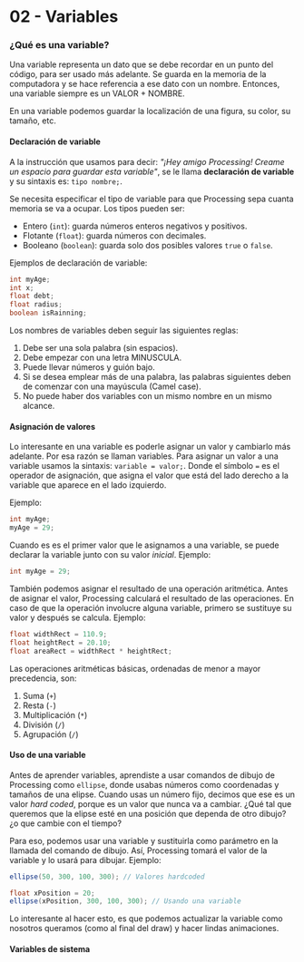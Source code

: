 # 02 - Variables

### ¿Qué es una variable?

Una variable representa un dato que se debe recordar en un punto del código, para ser usado más adelante. Se guarda en la memoria de la computadora y se hace referencia a ese dato con un nombre. Entonces, una variable siempre es un VALOR + NOMBRE.

En una variable podemos guardar la localización de una figura, su color, su tamaño, etc.

#### Declaración de variable

A la instrucción que usamos para decir: _"¡Hey amigo Processing! Creame un espacio para guardar esta variable"_, se le llama **declaración de variable** y su sintaxis es: `tipo nombre;`.

Se necesita especificar el tipo de variable para que Processing sepa cuanta memoria se va a ocupar. Los tipos pueden ser:
* Entero (`int`): guarda números enteros negativos y positivos.
* Flotante (`float`): guarda números con decimales.
* Booleano (`boolean`): guarda solo dos posibles valores `true` o `false`.

Ejemplos de declaración de variable:

```java
int myAge;
int x;
float debt;
float radius;
boolean isRainning;
```

Los nombres de variables deben seguir las siguientes reglas:

1. Debe ser una sola palabra (sin espacios).
2. Debe empezar con una letra MINUSCULA.
3. Puede llevar números y guión bajo.
4. Si se desea emplear más de una palabra, las palabras siguientes deben de comenzar con una mayúscula (Camel case).
5. No puede haber dos variables con un mismo nombre en un mismo alcance.

#### Asignación de valores

Lo interesante en una variable es poderle asignar un valor y cambiarlo más adelante. Por esa razón se llaman variables. Para asignar un valor a una variable usamos la sintaxis: `variable = valor;`. Donde el símbolo `=` es el operador de asignación, que asigna el valor que está del lado derecho a la variable que aparece en el lado izquierdo.

Ejemplo:

```java
int myAge;
myAge = 29;
```

Cuando es es el primer valor que le asignamos a una variable, se puede declarar la variable junto con su valor _inicial_. Ejemplo:

```java
int myAge = 29;
```

También podemos asignar el resultado de una operación aritmética. Antes de asignar el valor, Processing calculará el resultado de las operaciones. En caso de que la operación involucre alguna variable, primero se sustituye su valor y después se calcula. Ejemplo:

```java
float widthRect = 110.9;
float heightRect = 20.10;
float areaRect = widthRect * heightRect;
```
Las operaciones aritméticas básicas, ordenadas de menor a mayor precedencia, son:

1. Suma (`+`)
2. Resta (`-`)
3. Multiplicación (`*`)
4. División (`/`)
5. Agrupación (`/`)

#### Uso de una variable

Antes de aprender variables, aprendiste a usar comandos de dibujo de Processing como `ellipse`, donde usabas números como coordenadas y tamaños de una elipse. Cuando usas un número fijo, decimos que ese es un valor _hard coded_, porque es un valor que nunca va a cambiar. ¿Qué tal que queremos que la elipse esté en una posición que dependa de otro dibujo? ¿o que cambie con el tiempo?

Para eso, podemos usar una variable y sustituirla como parámetro en la llamada del comando de dibujo. Así, Processing tomará el valor de la variable y lo usará para dibujar. Ejemplo:

```java
ellipse(50, 300, 100, 300); // Valores hardcoded

float xPosition = 20;
ellipse(xPosition, 300, 100, 300); // Usando una variable
```

Lo interesante al hacer esto, es que podemos actualizar la variable como nosotros queramos (como al final del draw) y hacer lindas animaciones.

#### Variables de sistema

